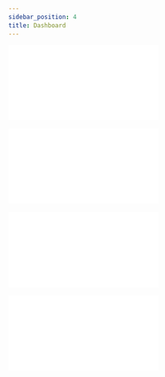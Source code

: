 ```yaml
---
sidebar_position: 4
title: Dashboard
---
```


![inlang dashboard](../../static/img/creatingorganization.pdf)

![inlang dashboard](../../static/img/addingorganization.pdf)

![inlang dashboard](../../static/img/creatingproject.pdf)

![inlang dashboard](../../static/img/addingproject.pdf)
